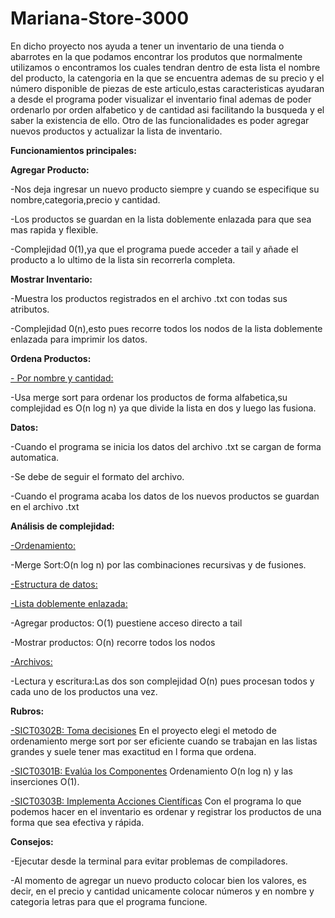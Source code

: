 # Mariana-Store-3000

En dicho proyecto nos ayuda a tener un inventario de una tienda o abarrotes en la que podamos encontrar los produtos que normalmente utilizamos o encontramos los cuales tendran dentro de esta lista el nombre del producto, la catengoria en la que se encuentra ademas de su precio y el  número disponible de piezas de este articulo,estas caracteristicas ayudaran a desde el programa poder visualizar el inventario final ademas de poder ordenarlo por orden alfabetico y de cantidad asi facilitando la busqueda y el saber la existencia de ello.
Otro de las funcionalidades es poder agregar nuevos productos y actualizar la lista de inventario.


**Funcionamientos principales:**

**Agregar Producto:**

-Nos deja ingresar un nuevo producto siempre y cuando se especifique su nombre,categoria,precio y cantidad.

-Los productos se guardan en la lista doblemente enlazada para que sea mas rapida y flexible.

-Complejidad 0(1),ya que el programa puede acceder a tail y añade el producto a lo ultimo de la lista sin recorrerla completa.


**Mostrar Inventario:**

-Muestra los productos registrados en el archivo .txt con todas sus atributos.

-Complejidad 0(n),esto pues recorre todos los nodos de la lista doblemente enlazada para imprimir los datos.

**Ordena Productos:**

<ins>- Por nombre y cantidad:</ins>
  
   -Usa merge sort para ordenar los productos de forma alfabetica,su  complejidad es O(n log n) ya que divide la lista en dos y luego las fusiona.

**Datos:**

-Cuando el programa se inicia los datos del archivo .txt se cargan de forma automatica.

-Se debe de seguir el formato del archivo.

-Cuando el programa acaba los datos de los nuevos productos se guardan en el archivo .txt

**Análisis de complejidad:**

<ins>-Ordenamiento:</ins>

  -Merge Sort:O(n log n) por las combinaciones recursivas y de fusiones.

<ins>-Estructura de datos:</ins>

 <ins> -Lista doblemente enlazada:</ins>

  -Agregar productos: O(1) puestiene acceso directo a tail

  -Mostrar productos: O(n) recorre todos los nodos

<ins>-Archivos:</ins>

  -Lectura y escritura:Las dos son complejidad O(n) pues procesan todos y cada uno de los productos una vez.


**Rubros:**

<ins>-SICT0302B: Toma decisiones</ins>
En el proyecto elegi el metodo de ordenamiento merge sort por ser eficiente cuando se trabajan en las listas grandes y suele tener mas exactitud en l forma que ordena.

<ins>-SICT0301B: Evalúa los Componentes</ins>
Ordenamiento O(n log n) y las inserciones O(1).

<ins>-SICT0303B: Implementa Acciones Científicas</ins>
Con el programa lo que podemos hacer en el inventario es ordenar y registrar los productos de una forma que sea efectiva y rápida.

**Consejos:**

-Ejecutar desde la terminal para evitar problemas de compiladores.

-Al momento de agregar un nuevo producto colocar bien los valores, es decir, en el precio y cantidad unicamente colocar números y en nombre y categoria letras para que el programa funcione.
